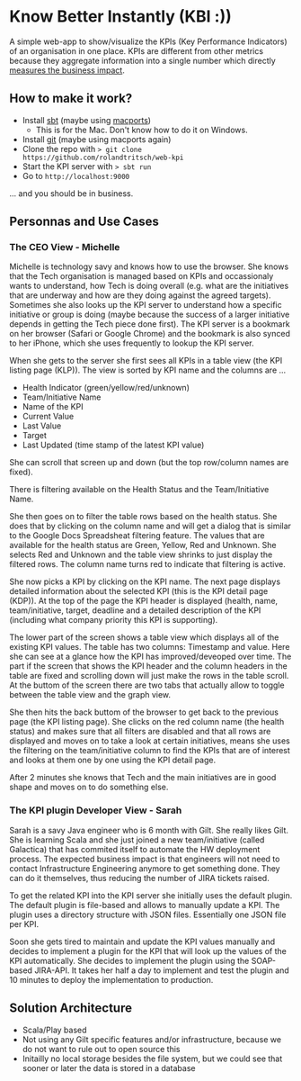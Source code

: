 # Know Better Instantly (KBI :))

A simple web-app to show/visualize the KPIs (Key Performance Indicators) of an
organisation in one place. KPIs are different from other metrics because they
aggregate information into a single number which directly [measures the business
impact](http://www.cutter.com/content-and-analysis/journals-and-reports/cutter-it-journal/sample/itj0604c.html).

## How to make it work?

* Install [sbt](http://www.scala-sbt.org) (maybe using [macports](http://www.macports.org))
    * This is for the Mac. Don't know how to do it on Windows.
* Install [git](http://git-scm.com/downloads) (maybe using macports again)
* Clone the repo with `> git clone https://github.com/rolandtritsch/web-kpi`
* Start the KPI server with `> sbt run`
* Go to `http://localhost:9000`

... and you should be in business.

## Personnas and Use Cases

### The CEO View - Michelle

Michelle is technology savy and knows how to use the browser. She knows that
the Tech organisation is managed based on KPIs and occassionaly wants to understand,
how Tech is doing overall (e.g. what are the initiatives that are underway and how
are they doing against the agreed targets). Sometimes she also looks up the KPI server
to understand how a specific initiative or group is doing (maybe because the success
of a larger initiative depends in getting the Tech piece done first). The KPI server
is a bookmark on her browser (Safari or Google Chrome) and the bookmark is also synced
to her iPhone, which she uses frequently to lookup the KPI server.

When she gets to the server she first sees all KPIs in a table view (the KPI listing
page (KLP)). The view is sorted by KPI name and the columns are ...

* Health Indicator (green/yellow/red/unknown)
* Team/Initiative Name
* Name of the KPI
* Current Value
* Last Value
* Target
* Last Updated (time stamp of the latest KPI value)

She can scroll that screen up and down (but the top row/column names are fixed).

There is filtering available on the Health Status and the Team/Initiative Name.

She then goes on to filter the table rows based on the health status. She does that
by clicking on the column name and will get a dialog that is similar to the Google Docs
Spreadsheat filtering feature. The values that are available for the health status
are Green, Yellow, Red and Unknown. She selects Red and Unknown and the table view
shrinks to just display the filtered rows. The column name turns red to indicate that
filtering is active.

She now picks a KPI by clicking on the KPI name. The next page displays detailed information
about the selected KPI (this is the KPI detail page (KDP)). At the top of the page the
KPI header is displayed (health, name, team/initiative, target, deadline and a detailed
description of the KPI (including what company priority this KPI is supporting).

The lower part of the screen shows a table view which displays all of the existing KPI values.
The table has two columns: Timestamp and value. Here she can see at a glance how the KPI has
improved/deveoped over time. The part if the screen that shows the KPI header and the column
headers in the table are fixed and scrolling down will just make the rows in the table scroll.
At the buttom of the screen there are two tabs that actually allow to toggle between the table
view and the graph view.

She then hits the back buttom of the browser to get back to the previous page (the KPI
listing page). She clicks on the red column name (the health status) and makes sure that
all filters are disabled and that all rows are displayed and moves on to take a look at
certain initiatives, means she uses the filtering on the team/initiative column to find
the KPIs that are of interest and looks at them one by one using the KPI detail page.

After 2 minutes she knows that Tech and the main initiatives are in good shape and moves
on to do something else.

### The KPI plugin Developer View - Sarah

Sarah is a savy Java engineer who is 6 month with Gilt. She really likes Gilt. She is
learning Scala and she just joined a new team/initiative (called Galactica) that has
commited itself to automate the HW deployment process. The expected business impact is
that engineers will not need to contact Infrastructure Engineering anymore to get something
done. They can do it themselves, thus reducing the number of JIRA tickets raised.

To get the related KPI into the KPI server she initially uses the default plugin. The
default plugin is file-based and allows to manually update a KPI. The plugin uses a
directory structure with JSON files. Essentially one JSON file per KPI.

Soon she gets tired to maintain and update the KPI values manually and decides to implement
a plugin for the KPI that will look up the values of the KPI automatically. She decides to
implement the plugin using the SOAP-based JIRA-API. It takes her half a day to implement
and test the plugin and 10 minutes to deploy the implementation to production.

## Solution Architecture

* Scala/Play based
* Not using any Gilt specific features and/or infrastructure, because we do not want to rule
out to open source this
* Initailly no local storage besides the file system, but we could see that sooner or later
the data is stored in a database
